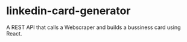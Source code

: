 # linkedin-card-generator

A REST API that calls a Webscraper and builds a bussiness card using React.
